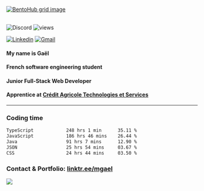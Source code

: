 [![BentoHub grid image](https://cloud.appwrite.io/v1/storage/buckets/667d390e003b1971a8be/files/66c5fde30000ba601c49/preview?project=667d35ca0017fb21fc6c)](https://linktr.ee/mgael)
<br/>
<br/>

![Discord](https://dcbadge.limes.pink/api/shield/224537059308732416?compact=true)
![views](https://komarev.com/ghpvc/?username=Pexilo&style=for-the-badge&label=VIEWS&color=5865f2)

[![Linkedin](https://img.shields.io/badge/LinkedIn-0077B5?style=for-the-badge&logo=linkedin&logoColor=white)](https://linkedin.com/in/mgael)
[![Gmail](https://img.shields.io/badge/Gmail-D14836?style=for-the-badge&logo=gmail&logoColor=white)](mailto:msrt.gael@gmail.com)

####  My name is Gaël
####  French software engineering student
####  Junior Full-Stack Web Developer
####  Apprentice at [Crédit Agricole Technologies et Services](https://www.linkedin.com/company/credit-agricole-technologies-et-services)

----

### [](https://wakatime.com/@Pexilo) Coding time
<!--START_SECTION:waka-->

```txt
TypeScript            248 hrs 1 min      35.11 %
JavaScript            186 hrs 46 mins    26.44 %
Java                  91 hrs 7 mins      12.90 %
JSON                  25 hrs 54 mins     03.67 %
CSS                   24 hrs 44 mins     03.50 %
```

<!--END_SECTION:waka-->

###  Contact & Portfolio: [linktr.ee/mgael](https://linktr.ee/mgael)
  
![](https://hit.yhype.me/github/profile?user_id=67436391)
